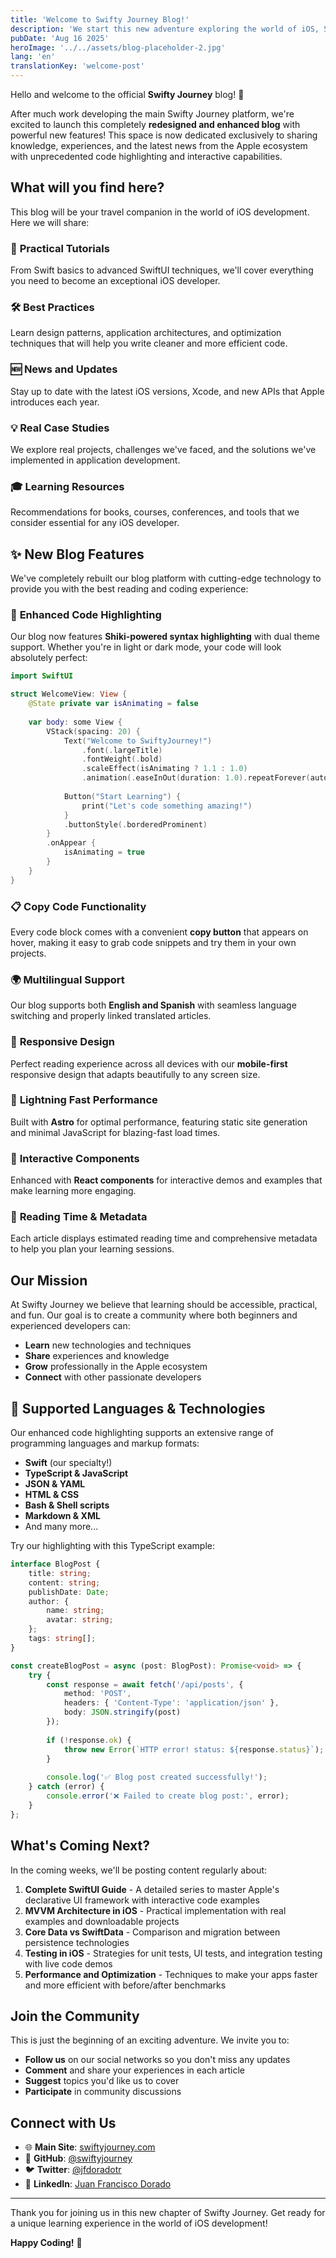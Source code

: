 ```yaml
---
title: 'Welcome to Swifty Journey Blog!'
description: 'We start this new adventure exploring the world of iOS, Swift and SwiftUI. Discover what you can expect from this blog and join our developer community.'
pubDate: 'Aug 16 2025'
heroImage: '../../assets/blog-placeholder-2.jpg'
lang: 'en'
translationKey: 'welcome-post'
---
```


Hello and welcome to the official **Swifty Journey** blog! 🎉

After much work developing the main Swifty Journey platform, we're excited to launch this completely **redesigned and enhanced blog** with powerful new features! This space is now dedicated exclusively to sharing knowledge, experiences, and the latest news from the Apple ecosystem with unprecedented code highlighting and interactive capabilities.

## What will you find here?

This blog will be your travel companion in the world of iOS development. Here we will share:

### 📱 **Practical Tutorials**
From Swift basics to advanced SwiftUI techniques, we'll cover everything you need to become an exceptional iOS developer.

### 🛠️ **Best Practices**
Learn design patterns, application architectures, and optimization techniques that will help you write cleaner and more efficient code.

### 🆕 **News and Updates**
Stay up to date with the latest iOS versions, Xcode, and new APIs that Apple introduces each year.

### 💡 **Real Case Studies**
We explore real projects, challenges we've faced, and the solutions we've implemented in application development.

### 🎓 **Learning Resources**
Recommendations for books, courses, conferences, and tools that we consider essential for any iOS developer.

## ✨ **New Blog Features**

We've completely rebuilt our blog platform with cutting-edge technology to provide you with the best reading and coding experience:

### 🎨 **Enhanced Code Highlighting**
Our blog now features **Shiki-powered syntax highlighting** with dual theme support. Whether you're in light or dark mode, your code will look absolutely perfect:

```swift
import SwiftUI

struct WelcomeView: View {
    @State private var isAnimating = false
    
    var body: some View {
        VStack(spacing: 20) {
            Text("Welcome to SwiftyJourney!")
                .font(.largeTitle)
                .fontWeight(.bold)
                .scaleEffect(isAnimating ? 1.1 : 1.0)
                .animation(.easeInOut(duration: 1.0).repeatForever(autoreverses: true), value: isAnimating)
            
            Button("Start Learning") {
                print("Let's code something amazing!")
            }
            .buttonStyle(.borderedProminent)
        }
        .onAppear {
            isAnimating = true
        }
    }
}
```

### 📋 **Copy Code Functionality**
Every code block comes with a convenient **copy button** that appears on hover, making it easy to grab code snippets and try them in your own projects.

### 🌍 **Multilingual Support**
Our blog supports both **English and Spanish** with seamless language switching and properly linked translated articles.

### 📱 **Responsive Design**
Perfect reading experience across all devices with our **mobile-first** responsive design that adapts beautifully to any screen size.

### 🚀 **Lightning Fast Performance**
Built with **Astro** for optimal performance, featuring static site generation and minimal JavaScript for blazing-fast load times.

### 🎯 **Interactive Components**
Enhanced with **React components** for interactive demos and examples that make learning more engaging.

### 📖 **Reading Time & Metadata**
Each article displays estimated reading time and comprehensive metadata to help you plan your learning sessions.

## Our Mission

At Swifty Journey we believe that learning should be accessible, practical, and fun. Our goal is to create a community where both beginners and experienced developers can:

- **Learn** new technologies and techniques
- **Share** experiences and knowledge
- **Grow** professionally in the Apple ecosystem
- **Connect** with other passionate developers

## 🔧 **Supported Languages & Technologies**

Our enhanced code highlighting supports an extensive range of programming languages and markup formats:

- **Swift** (our specialty!)
- **TypeScript & JavaScript**
- **JSON & YAML**
- **HTML & CSS**
- **Bash & Shell scripts**
- **Markdown & XML**
- And many more...

Try our highlighting with this TypeScript example:

```typescript
interface BlogPost {
    title: string;
    content: string;
    publishDate: Date;
    author: {
        name: string;
        avatar: string;
    };
    tags: string[];
}

const createBlogPost = async (post: BlogPost): Promise<void> => {
    try {
        const response = await fetch('/api/posts', {
            method: 'POST',
            headers: { 'Content-Type': 'application/json' },
            body: JSON.stringify(post)
        });
        
        if (!response.ok) {
            throw new Error(`HTTP error! status: ${response.status}`);
        }
        
        console.log('✅ Blog post created successfully!');
    } catch (error) {
        console.error('❌ Failed to create blog post:', error);
    }
};
```

## What's Coming Next?

In the coming weeks, we'll be posting content regularly about:

1. **Complete SwiftUI Guide** - A detailed series to master Apple's declarative UI framework with interactive code examples
2. **MVVM Architecture in iOS** - Practical implementation with real examples and downloadable projects
3. **Core Data vs SwiftData** - Comparison and migration between persistence technologies
4. **Testing in iOS** - Strategies for unit tests, UI tests, and integration testing with live code demos
5. **Performance and Optimization** - Techniques to make your apps faster and more efficient with before/after benchmarks

## Join the Community

This is just the beginning of an exciting adventure. We invite you to:

- **Follow us** on our social networks so you don't miss any updates
- **Comment** and share your experiences in each article
- **Suggest** topics you'd like us to cover
- **Participate** in community discussions

## Connect with Us

- 🌐 **Main Site**: [swiftyjourney.com](https://swiftyjourney.com)
- 🐙 **GitHub**: [@swiftyjourney](https://github.com/swiftyjourney)
- 🐦 **Twitter**: [@jfdoradotr](https://x.com/jfdoradotr)
- 💼 **LinkedIn**: [Juan Francisco Dorado](https://linkedin.com/in/juanfranciscodoradotorres)

---

Thank you for joining us in this new chapter of Swifty Journey. Get ready for a unique learning experience in the world of iOS development!

**Happy Coding!** 🚀